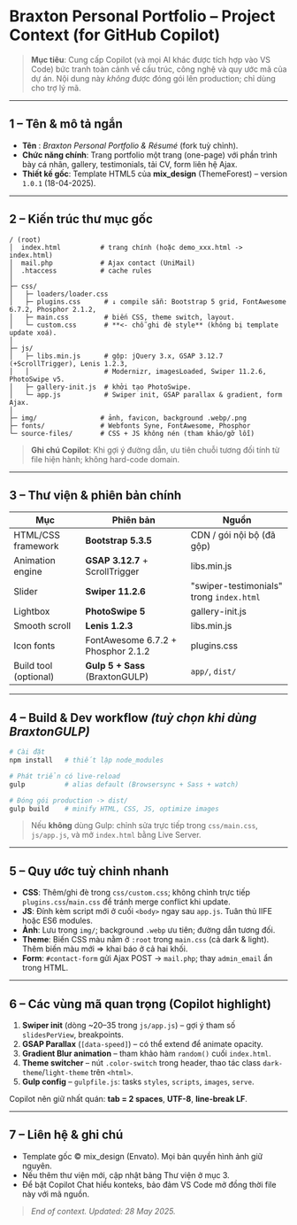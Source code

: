 # Braxton Personal Portfolio – Project Context (for GitHub Copilot)

> **Mục tiêu**: Cung cấp Copilot (và mọi AI khác được tích hợp vào VS Code) bức tranh toàn cảnh về cấu trúc, công nghệ và quy ước mã của dự án. Nội dung này _không_ được đóng gói lên production; chỉ dùng cho trợ lý mã.

---

## 1 – Tên & mô tả ngắn
- **Tên** : *Braxton Personal Portfolio & Résumé* (fork tuỳ chỉnh).
- **Chức năng chính**: Trang portfolio một trang (one-page) với phần trình bày cá nhân, gallery, testimonials, tải CV, form liên hệ Ajax.
- **Thiết kế gốc**: Template HTML5 của **mix_design** (ThemeForest) – version `1.0.1` (18-04-2025).

---

## 2 – Kiến trúc thư mục gốc
```
/ (root)
│  index.html          # trang chính (hoặc demo_xxx.html -> index.html)
│  mail.php            # Ajax contact (UniMail)
│  .htaccess           # cache rules
│
├─ css/
│   ├─ loaders/loader.css
│   ├─ plugins.css      # ↓ compile sẵn: Bootstrap 5 grid, FontAwesome 6.7.2, Phosphor 2.1.2,
│   ├─ main.css         # biến CSS, theme switch, layout.
│   └─ custom.css       # **<- chỗ ghi đè style** (không bị template update xoá).
│
├─ js/
│   ├─ libs.min.js      # gộp: jQuery 3.x, GSAP 3.12.7 (+ScrollTrigger), Lenis 1.2.3,
│   │                   # Modernizr, imagesLoaded, Swiper 11.2.6, PhotoSwipe v5.
│   ├─ gallery-init.js  # khởi tạo PhotoSwipe.
│   └─ app.js           # Swiper init, GSAP parallax & gradient, form Ajax.
│
├─ img/                # ảnh, favicon, background .webp/.png
├─ fonts/              # Webfonts Syne, FontAwesome, Phosphor
└─ source-files/       # CSS + JS không nén (tham khảo/gỡ lỗi)
```

> **Ghi chú Copilot**: Khi gợi ý đường dẫn, ưu tiên chuỗi tương đối tính từ file hiện hành; không hard-code domain.

---

## 3 – Thư viện & phiên bản chính
| Mục | Phiên bản | Nguồn |
| --- | --- | --- |
| HTML/CSS framework | **Bootstrap 5.3.5** | CDN / gói nội bộ (đã gộp) |
| Animation engine | **GSAP 3.12.7** + ScrollTrigger | libs.min.js |
| Slider | **Swiper 11.2.6** | "swiper-testimonials" trong `index.html` |
| Lightbox | **PhotoSwipe 5** | gallery-init.js |
| Smooth scroll | **Lenis 1.2.3** | libs.min.js |
| Icon fonts | FontAwesome 6.7.2 + Phosphor 2.1.2 | plugins.css |
| Build tool (optional) | **Gulp 5 + Sass** (BraxtonGULP) | `app/`, `dist/` |

---

## 4 – Build & Dev workflow _(tuỳ chọn khi dùng BraxtonGULP)_
```bash
# Cài đặt
npm install   # thiết lập node_modules

# Phát triển có live-reload
gulp          # alias default (Browsersync + Sass + watch)

# Đóng gói production -> dist/
gulp build    # minify HTML, CSS, JS, optimize images
```

> Nếu **không** dùng Gulp: chỉnh sửa trực tiếp trong `css/main.css`, `js/app.js`, và mở `index.html` bằng Live Server.

---

## 5 – Quy ước tuỳ chỉnh nhanh
- **CSS**: Thêm/ghi đè trong `css/custom.css`; không chỉnh trực tiếp `plugins.css`/`main.css` để tránh merge conflict khi update.
- **JS**: Đính kèm script mới ở cuối `<body>` ngay sau `app.js`. Tuân thủ IIFE hoặc ES6 modules.
- **Ảnh**: Lưu trong `img/`; background `.webp` ưu tiên; đường dẫn tương đối.
- **Theme**: Biến CSS màu nằm ở `:root` trong `main.css` (cả dark & light). Thêm biến màu mới => khai báo ở cả hai khối.
- **Form**: `#contact-form` gửi Ajax POST → `mail.php`; thay `admin_email` ẩn trong HTML.

---

## 6 – Các vùng mã quan trọng (Copilot highlight)
1. **Swiper init** (dòng ~20–35 trong `js/app.js`) – gợi ý tham số `slidesPerView`, breakpoints.
2. **GSAP Parallax** (`[data-speed]`) – có thể extend để animate opacity.
3. **Gradient Blur animation** – tham khảo hàm `random()` cuối `index.html`.
4. **Theme switcher** – nút `.color-switch` trong header, thao tác class `dark-theme`/`light-theme` trên `<html>`.
5. **Gulp config** – `gulpfile.js`: tasks `styles`, `scripts`, `images`, `serve`.

Copilot nên giữ nhất quán: **tab = 2 spaces**, **UTF-8**, **line-break LF**.

---

## 7 – Liên hệ & ghi chú
- Template gốc © mix_design (Envato). Mọi bản quyền hình ảnh giữ nguyên.
- Nếu thêm thư viện mới, cập nhật bảng Thư viện ở mục 3.
- Để bật Copilot Chat hiểu konteks, bảo đảm VS Code mở đồng thời file này với mã nguồn.

> *End of context. Updated: 28 May 2025.*
